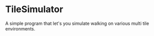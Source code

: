 # TileSimulator
 A simple program that let's you simulate walking on various multi tile environments.
